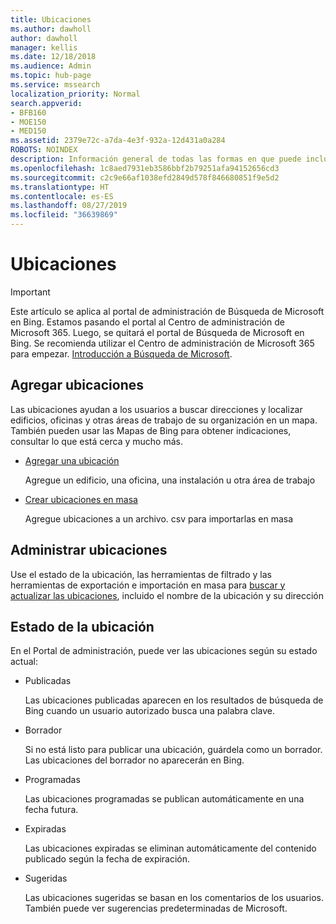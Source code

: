 ```yaml
---
title: Ubicaciones
ms.author: dawholl
author: dawholl
manager: kellis
ms.date: 12/18/2018
ms.audience: Admin
ms.topic: hub-page
ms.service: mssearch
localization_priority: Normal
search.appverid:
- BFB160
- MOE150
- MED150
ms.assetid: 2379e72c-a7da-4e3f-932a-12d431a0a284
ROBOTS: NOINDEX
description: Información general de todas las formas en que puede incluir las ubicaciones de su organización en los resultados de trabajo de Búsqueda de Microsoft
ms.openlocfilehash: 1c8aed7931eb3586bbf2b79251afa94152656cd3
ms.sourcegitcommit: c2c9e66af1038efd2849d578f846680851f9e5d2
ms.translationtype: HT
ms.contentlocale: es-ES
ms.lasthandoff: 08/27/2019
ms.locfileid: "36639869"
---
```

# <a name="locations"></a>Ubicaciones

> [!IMPORTANT]
> Este artículo se aplica al portal de administración de Búsqueda de Microsoft en Bing. Estamos pasando el portal al Centro de administración de Microsoft 365. Luego, se quitará el portal de Búsqueda de Microsoft en Bing. Se recomienda utilizar el Centro de administración de Microsoft 365 para empezar. [Introducción a Búsqueda de Microsoft](overview-microsoft-search.md).
    
## <a name="add-locations"></a>Agregar ubicaciones

Las ubicaciones ayudan a los usuarios a buscar direcciones y localizar edificios, oficinas y otras áreas de trabajo de su organización en un mapa. También pueden usar las Mapas de Bing para obtener indicaciones, consultar lo que está cerca y mucho más.
  
- [Agregar una ubicación](add-a-location.md)
    
    Agregue un edificio, una oficina, una instalación u otra área de trabajo
    
- [Crear ubicaciones en masa](bulk-create-locations.md)
    
    Agregue ubicaciones a un archivo. csv para importarlas en masa
    
## <a name="manage-locations"></a>Administrar ubicaciones

Use el estado de la ubicación, las herramientas de filtrado y las herramientas de exportación e importación en masa para [buscar y actualizar las ubicaciones](manage-locations.md), incluido el nombre de la ubicación y su dirección
  
## <a name="location-status"></a>Estado de la ubicación

En el Portal de administración, puede ver las ubicaciones según su estado actual:
  
- Publicadas
    
    Las ubicaciones publicadas aparecen en los resultados de búsqueda de Bing cuando un usuario autorizado busca una palabra clave.
    
- Borrador
    
    Si no está listo para publicar una ubicación, guárdela como un borrador. Las ubicaciones del borrador no aparecerán en Bing.
    
- Programadas
    
    Las ubicaciones programadas se publican automáticamente en una fecha futura.
    
- Expiradas
    
    Las ubicaciones expiradas se eliminan automáticamente del contenido publicado según la fecha de expiración.
    
- Sugeridas
    
    Las ubicaciones sugeridas se basan en los comentarios de los usuarios. También puede ver sugerencias predeterminadas de Microsoft.

  


